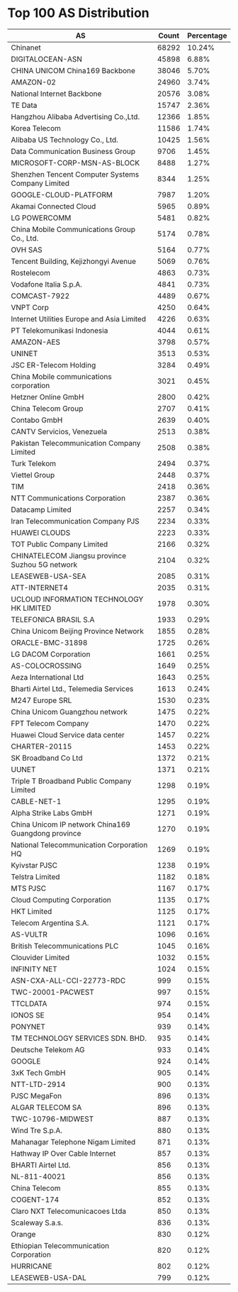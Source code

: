# Top 100 AS Distribution
| AS | Count | Percentage |
|----|----|----|
| Chinanet | 68292 | 10.24% |
| DIGITALOCEAN-ASN | 45898 | 6.88% |
| CHINA UNICOM China169 Backbone | 38046 | 5.70% |
| AMAZON-02 | 24960 | 3.74% |
| National Internet Backbone | 20576 | 3.08% |
| TE Data | 15747 | 2.36% |
| Hangzhou Alibaba Advertising Co.,Ltd. | 12366 | 1.85% |
| Korea Telecom | 11586 | 1.74% |
| Alibaba US Technology Co., Ltd. | 10425 | 1.56% |
| Data Communication Business Group | 9706 | 1.45% |
| MICROSOFT-CORP-MSN-AS-BLOCK | 8488 | 1.27% |
| Shenzhen Tencent Computer Systems Company Limited | 8344 | 1.25% |
| GOOGLE-CLOUD-PLATFORM | 7987 | 1.20% |
| Akamai Connected Cloud | 5965 | 0.89% |
| LG POWERCOMM | 5481 | 0.82% |
| China Mobile Communications Group Co., Ltd. | 5174 | 0.78% |
| OVH SAS | 5164 | 0.77% |
| Tencent Building, Kejizhongyi Avenue | 5069 | 0.76% |
| Rostelecom | 4863 | 0.73% |
| Vodafone Italia S.p.A. | 4841 | 0.73% |
| COMCAST-7922 | 4489 | 0.67% |
| VNPT Corp | 4250 | 0.64% |
| Internet Utilities Europe and Asia Limited | 4226 | 0.63% |
| PT Telekomunikasi Indonesia | 4044 | 0.61% |
| AMAZON-AES | 3798 | 0.57% |
| UNINET | 3513 | 0.53% |
| JSC ER-Telecom Holding | 3284 | 0.49% |
| China Mobile communications corporation | 3021 | 0.45% |
| Hetzner Online GmbH | 2800 | 0.42% |
| China Telecom Group | 2707 | 0.41% |
| Contabo GmbH | 2639 | 0.40% |
| CANTV Servicios, Venezuela | 2513 | 0.38% |
| Pakistan Telecommunication Company Limited | 2508 | 0.38% |
| Turk Telekom | 2494 | 0.37% |
| Viettel Group | 2448 | 0.37% |
| TIM | 2418 | 0.36% |
| NTT Communications Corporation | 2387 | 0.36% |
| Datacamp Limited | 2257 | 0.34% |
| Iran Telecommunication Company PJS | 2234 | 0.33% |
| HUAWEI CLOUDS | 2223 | 0.33% |
| TOT Public Company Limited | 2166 | 0.32% |
| CHINATELECOM Jiangsu province Suzhou 5G network | 2104 | 0.32% |
| LEASEWEB-USA-SEA | 2085 | 0.31% |
| ATT-INTERNET4 | 2035 | 0.31% |
| UCLOUD INFORMATION TECHNOLOGY HK LIMITED | 1978 | 0.30% |
| TELEFONICA BRASIL S.A | 1933 | 0.29% |
| China Unicom Beijing Province Network | 1855 | 0.28% |
| ORACLE-BMC-31898 | 1725 | 0.26% |
| LG DACOM Corporation | 1661 | 0.25% |
| AS-COLOCROSSING | 1649 | 0.25% |
| Aeza International Ltd | 1643 | 0.25% |
| Bharti Airtel Ltd., Telemedia Services | 1613 | 0.24% |
| M247 Europe SRL | 1530 | 0.23% |
| China Unicom Guangzhou network | 1475 | 0.22% |
| FPT Telecom Company | 1470 | 0.22% |
| Huawei Cloud Service data center | 1457 | 0.22% |
| CHARTER-20115 | 1453 | 0.22% |
| SK Broadband Co Ltd | 1372 | 0.21% |
| UUNET | 1371 | 0.21% |
| Triple T Broadband Public Company Limited | 1298 | 0.19% |
| CABLE-NET-1 | 1295 | 0.19% |
| Alpha Strike Labs GmbH | 1271 | 0.19% |
| China Unicom IP network China169 Guangdong province | 1270 | 0.19% |
| National Telecommunication Corporation HQ | 1269 | 0.19% |
| Kyivstar PJSC | 1238 | 0.19% |
| Telstra Limited | 1182 | 0.18% |
| MTS PJSC | 1167 | 0.17% |
| Cloud Computing Corporation | 1135 | 0.17% |
| HKT Limited | 1125 | 0.17% |
| Telecom Argentina S.A. | 1121 | 0.17% |
| AS-VULTR | 1096 | 0.16% |
| British Telecommunications PLC | 1045 | 0.16% |
| Clouvider Limited | 1032 | 0.15% |
| INFINITY NET | 1024 | 0.15% |
| ASN-CXA-ALL-CCI-22773-RDC | 999 | 0.15% |
| TWC-20001-PACWEST | 997 | 0.15% |
| TTCLDATA | 974 | 0.15% |
| IONOS SE | 954 | 0.14% |
| PONYNET | 939 | 0.14% |
| TM TECHNOLOGY SERVICES SDN. BHD. | 935 | 0.14% |
| Deutsche Telekom AG | 933 | 0.14% |
| GOOGLE | 924 | 0.14% |
| 3xK Tech GmbH | 905 | 0.14% |
| NTT-LTD-2914 | 900 | 0.13% |
| PJSC MegaFon | 896 | 0.13% |
| ALGAR TELECOM SA | 896 | 0.13% |
| TWC-10796-MIDWEST | 887 | 0.13% |
| Wind Tre S.p.A. | 880 | 0.13% |
| Mahanagar Telephone Nigam Limited | 871 | 0.13% |
| Hathway IP Over Cable Internet | 857 | 0.13% |
| BHARTI Airtel Ltd. | 856 | 0.13% |
| NL-811-40021 | 856 | 0.13% |
| China Telecom | 855 | 0.13% |
| COGENT-174 | 852 | 0.13% |
| Claro NXT Telecomunicacoes Ltda | 850 | 0.13% |
| Scaleway S.a.s. | 836 | 0.13% |
| Orange | 830 | 0.12% |
| Ethiopian Telecommunication Corporation | 820 | 0.12% |
| HURRICANE | 802 | 0.12% |
| LEASEWEB-USA-DAL | 799 | 0.12% |
